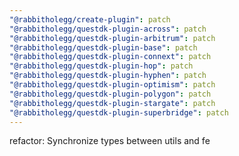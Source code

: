 ```yaml
---
"@rabbitholegg/create-plugin": patch
"@rabbitholegg/questdk-plugin-across": patch
"@rabbitholegg/questdk-plugin-arbitrum": patch
"@rabbitholegg/questdk-plugin-base": patch
"@rabbitholegg/questdk-plugin-connext": patch
"@rabbitholegg/questdk-plugin-hop": patch
"@rabbitholegg/questdk-plugin-hyphen": patch
"@rabbitholegg/questdk-plugin-optimism": patch
"@rabbitholegg/questdk-plugin-polygon": patch
"@rabbitholegg/questdk-plugin-stargate": patch
"@rabbitholegg/questdk-plugin-superbridge": patch
---
```


refactor: Synchronize types between utils and fe
